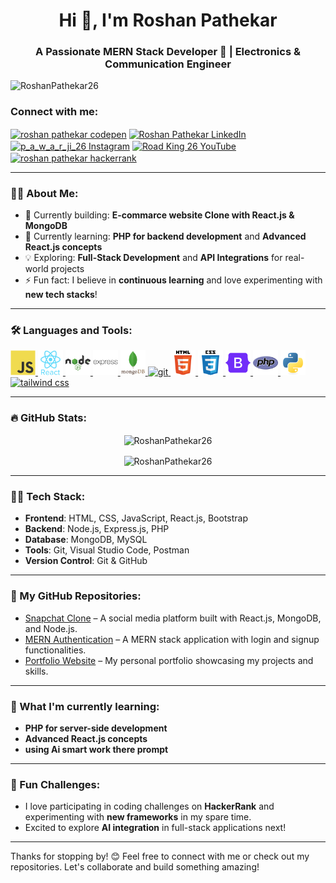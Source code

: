 <h1 align="center">Hi 👋, I'm Roshan Pathekar</h1>
<h3 align="center">A Passionate MERN Stack Developer 🚀 | Electronics & Communication Engineer</h3>

<p align="left"> <img src="https://komarev.com/ghpvc/?username=RoshanPathekar26&label=Profile%20views&color=0e75b6&style=flat" alt="RoshanPathekar26" /> </p>

<h3 align="left">Connect with me:</h3>
<p align="left">
<a href="https://codepen.io/roshanpawar" target="blank"><img align="center" src="https://raw.githubusercontent.com/rahuldkjain/github-profile-readme-generator/master/src/images/icons/Social/codepen.svg" alt="roshan pathekar codepen" height="30" width="40" /></a>
<a href="https://linkedin.com/in/roshan-pathekar-b3466127a" target="blank"><img align="center" src="https://raw.githubusercontent.com/rahuldkjain/github-profile-readme-generator/master/src/images/icons/Social/linked-in-alt.svg" alt="Roshan Pathekar LinkedIn" height="30" width="40" /></a>
<a href="https://instagram.com/p_a_w_a_r_ji_26" target="blank"><img align="center" src="https://raw.githubusercontent.com/rahuldkjain/github-profile-readme-generator/master/src/images/icons/Social/instagram.svg" alt="p_a_w_a_r_ji_26 Instagram" height="30" width="40" /></a>
<a href="https://www.youtube.com/c/roadking26" target="blank"><img align="center" src="https://raw.githubusercontent.com/rahuldkjain/github-profile-readme-generator/master/src/images/icons/Social/youtube.svg" alt="Road King 26 YouTube" height="30" width="40" /></a>
<a href="https://www.hackerrank.com/roshanpathekar" target="blank"><img align="center" src="https://raw.githubusercontent.com/rahuldkjain/github-profile-readme-generator/master/src/images/icons/Social/hackerrank.svg" alt="roshan pathekar hackerrank" height="30" width="40" /></a>
</p>

---

### 👨‍💻 About Me:

- 🔭 Currently building: **E-commarce website  Clone with React.js & MongoDB**
- 🌱 Currently learning: **PHP for backend development** and **Advanced React.js concepts**
- 💡 Exploring: **Full-Stack Development** and **API Integrations** for real-world projects
- ⚡ Fun fact: I believe in **continuous learning** and love experimenting with **new tech stacks**!

---

### 🛠️ Languages and Tools:


<p align="left">
  <a href="https://developer.mozilla.org/en-US/docs/Web/JavaScript" target="_blank"> 
    <img src="https://raw.githubusercontent.com/devicons/devicon/master/icons/javascript/javascript-original.svg" alt="javascript" width="40" height="40"/>
  </a>
  <a href="https://reactjs.org/" target="_blank"> 
    <img src="https://raw.githubusercontent.com/devicons/devicon/master/icons/react/react-original-wordmark.svg" alt="react" width="40" height="40"/>
  </a>
  <a href="https://nodejs.org" target="_blank"> 
    <img src="https://raw.githubusercontent.com/devicons/devicon/master/icons/nodejs/nodejs-original-wordmark.svg" alt="nodejs" width="40" height="40"/>
  </a>
  <a href="https://expressjs.com" target="_blank">
    <img src="https://raw.githubusercontent.com/devicons/devicon/master/icons/express/express-original-wordmark.svg" alt="express" width="40" height="40"/>
  </a>
  <a href="https://www.mongodb.com/" target="_blank"> 
    <img src="https://raw.githubusercontent.com/devicons/devicon/master/icons/mongodb/mongodb-original-wordmark.svg" alt="mongodb" width="40" height="40"/>
  </a>
  <a href="https://git-scm.com/" target="_blank"> 
    <img src="https://www.vectorlogo.zone/logos/git-scm/git-scm-icon.svg" alt="git" width="40" height="40"/>
  </a>
  <a href="https://www.w3.org/html/" target="_blank">
    <img src="https://raw.githubusercontent.com/devicons/devicon/master/icons/html5/html5-original-wordmark.svg" alt="html5" width="40" height="40"/>
  </a>
  <a href="https://www.w3schools.com/css/" target="_blank">
    <img src="https://raw.githubusercontent.com/devicons/devicon/master/icons/css3/css3-original-wordmark.svg" alt="css3" width="40" height="40"/>
  </a>
  <a href="https://getbootstrap.com" target="_blank">
    <img src="https://raw.githubusercontent.com/devicons/devicon/master/icons/bootstrap/bootstrap-plain.svg" alt="bootstrap" width="40" height="40"/>
  </a>
  <a href="https://www.php.net" target="_blank">
    <img src="https://raw.githubusercontent.com/devicons/devicon/master/icons/php/php-original.svg" alt="php" width="40" height="40"/>
  </a>
  <a href="https://www.python.org" target="_blank">
    <img src="https://raw.githubusercontent.com/devicons/devicon/master/icons/python/python-original.svg" alt="python" width="40" height="40"/>
  </a>
  <a href="https://tailwindcss.com" target="_blank">
    <img src="https://www.vectorlogo.zone/logos/tailwindcss/tailwindcss-icon.svg" alt="tailwind css" width="40" height="40"/>
  </a>

</p>



 

---

### 🔥 GitHub Stats:
<p align="center">
  <img align="center" src="https://github-readme-stats.vercel.app/api?username=RoshanPathekar26&show_icons=true&locale=en" alt="RoshanPathekar26" />
</p>

<p align="center">
  <img align="center" src="https://github-readme-streak-stats.herokuapp.com/?user=RoshanPathekar26&" alt="RoshanPathekar26" />
</p>

---

### 🧑‍💻 Tech Stack:

- **Frontend**: HTML, CSS, JavaScript, React.js, Bootstrap
- **Backend**: Node.js, Express.js, PHP
- **Database**: MongoDB, MySQL
- **Tools**: Git, Visual Studio Code, Postman
- **Version Control**: Git & GitHub

---

### 📂 My GitHub Repositories:

- [Snapchat Clone](https://github.com/RoshanPathekar26/snapchat-clone) – A social media platform built with React.js, MongoDB, and Node.js.
- [MERN Authentication](https://github.com/RoshanPathekar26/mern-authentication) – A MERN stack application with login and signup functionalities.
- [Portfolio Website](https://github.com/RoshanPathekar26/portfolio-website) – My personal portfolio showcasing my projects and skills.

---

### 🌱 What I'm currently learning:

- **PHP for server-side development**
- **Advanced React.js concepts**
- **using Ai smart work there prompt**

---

### 🎯 Fun Challenges:

- I love participating in coding challenges on **HackerRank** and experimenting with **new frameworks** in my spare time.
- Excited to explore **AI integration** in full-stack applications next!

---

Thanks for stopping by! 😊 Feel free to connect with me or check out my repositories. Let's collaborate and build something amazing!
